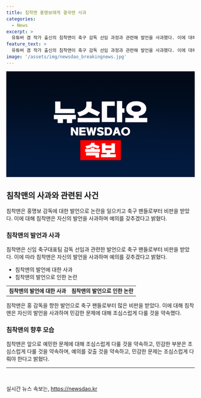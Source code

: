 ```yaml
---
title: 침착맨 홍명보에게 결국엔 사과
categories:
  - News
excerpt: >
  유튜버 겸 작가 출신의 침착맨이 축구 감독 선임 과정과 관련해 발언을 사과했다. 이에 대해 침착맨은 의도가 아니었음을 강조하며 예의를 갖추지 못한 것에 대해 사과했다. 그는 민감한 문제에 대해 조심스럽게 다루겠다고 약속하고, 축구 팬과 대중에게 죄송하다고 밝혔다. 축구협회의 감독 선임 과정에 대한 논란이 계속되고 있으며, 이에 관련한 후폭풍이 불고 있다.
feature_text: >
  유튜버 겸 작가 출신의 침착맨이 축구 감독 선임 과정과 관련해 발언을 사과했다. 이에 대해 침착맨은 의도가 아니었음을 강조하며 예의를 갖추지 못한 것에 대해 사과했다. 그는 민감한 문제에 대해 조심스럽게 다루겠다고 약속하고, 축구 팬과 대중에게 죄송하다고 밝혔다. 축구협회의 감독 선임 과정에 대한 논란이 계속되고 있으며, 이에 관련한 후폭풍이 불고 있다.
image: '/assets/img/newsdao_breakingnews.jpg'
---
```


<p><img src="/assets/img/newsdao_breakingnews.jpg" alt="firstkoreanews 속보" /></p>

<h2 data-ke-size="size26">침착맨의 사과와 관련된 사건</h2>

<p data-ke-size="size16">침착맨은 홍명보 감독에 대한 발언으로 논란을 일으키고 축구 팬들로부터 비판을 받았다. 이에 대해 침착맨은 자신의 발언을 사과하며 예의를 갖추겠다고 밝혔다.</p>

<h3>침착맨의 발언과 사과</h3>

<p data-ke-size="size16">침착맨은 신임 축구대표팀 감독 선임과 관련한 발언으로 축구 팬들로부터 비판을 받았다. 이에 따라 침착맨은 자신의 발언을 사과하며 예의를 갖추겠다고 밝혔다.</p>

<ul>
  <li>침착맨의 발언에 대한 사과</li>
  <li>침착맨의 발언으로 인한 논란</li>
</ul>

<table>
  <tr>
    <td style="text-align: center; height: 17px;"><b>침착맨의 발언에 대한 사과</b></td>
    <td style="text-align: center; height: 17px;"><b>침착맨의 발언으로 인한 논란</b></td>
  </tr>
</table>

<p data-ke-size="size16">침착맨은 홍 감독을 향한 발언으로 축구 팬들로부터 많은 비판을 받았다. 이에 대해 침착맨은 자신의 발언을 사과하며 민감한 문제에 대해 조심스럽게 다룰 것을 약속했다.</p>

<h3>침착맨의 향후 모습</h3>

<p data-ke-size="size16">침착맨은 앞으로 예민한 문제에 대해 조심스럽게 다룰 것을 약속하고, 민감한 부분은 조심스럽게 다룰 것을 약속하며, 예의를 갖출 것을 약속하고, 민감한 문제는 조심스럽게 다뤄야 한다고 밝혔다.</p>

<hr>

<p data-ke-size="size16">&nbsp;</p>
실시간 뉴스 속보는, <a href="https://newsdao.kr" rel="dofollow">https://newsdao.kr</a>


